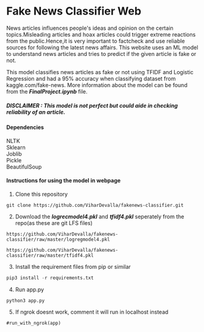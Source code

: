 # Fake News Classifier Web
News articles influences people's ideas and opinion on the certain topics.Misleading articles and hoax articles could trigger extreme reactions from the public.Hence,it is very important to factcheck and use reliable sources for following the latest news affairs.
This website uses an ML model to understand news articles and tries to predict if the given article is fake or not.

This model classifies news articles as fake or not using TFIDF and Logistic Regression and had a 95% accuracy when classifying dataset from kaggle.com/fake-news.
More information about the model can be found from the ***FinalProject.ipynb*** file.

##### DISCLAIMER : This model is not perfect but could aide in checking reliability of an article.
#### Dependencies
NLTK \
Sklearn \
Joblib \
Pickle \
BeautifulSoup 

#### Instructions for using the model in webpage
1. Clone this repository 
```
git clone https://github.com/ViharDevalla/fakenews-classifier.git
```
2. Download the ***logrecmodel4.pkl*** and ***tfidf4.pkl*** seperately from the repo(as these are git LFS files)
```
https://github.com/ViharDevalla/fakenews-classifier/raw/master/logregmodel4.pkl
```
```
https://github.com/ViharDevalla/fakenews-classifier/raw/master/tfidf4.pkl
```
3. Install the requirement files from pip or similar 
```python
pip3 install -r requirements.txt
```
4. Run app.py 
```
python3 app.py
```
5. If ngrok doesnt work, comment it will run in localhost instead
```
#run_with_ngrok(app)
```
